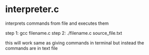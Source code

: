 # interpreter.c
interprets commands from file and executes them 

step 1: gcc filename.c
step 2: ./filename.c source_file.txt

this will work same as giving commands in terminal but instead the commands are in text file
